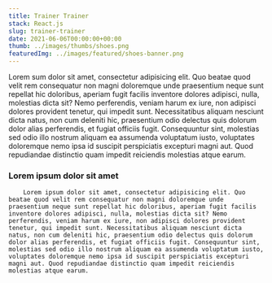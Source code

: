```yaml
---
title: Trainer Trainer
stack: React.js
slug: trainer-trainer
date: 2021-06-06T00:00:00+00:00
thumb: ../images/thumbs/shoes.png
featuredImg: ../images/featured/shoes-banner.png
---
```


Lorem sum dolor sit amet, consectetur adipisicing elit. Quo beatae quod velit rem consequatur non magni doloremque unde praesentium neque sunt repellat hic doloribus, aperiam fugit facilis inventore dolores adipisci, nulla, molestias dicta sit? Nemo perferendis, veniam harum ex iure, non adipisci dolores provident tenetur, qui impedit sunt. Necessitatibus aliquam nesciunt dicta natus, non cum deleniti hic, praesentium odio delectus quis dolorum dolor alias perferendis, et fugiat officiis fugit. Consequuntur sint, molestias sed odio illo nostrum aliquam ea assumenda voluptatum iusto, voluptates doloremque nemo ipsa id suscipit perspiciatis excepturi magni aut. Quod repudiandae distinctio quam impedit reiciendis molestias atque earum.

### Lorem ipsum dolor sit amet

        Lorem ipsum dolor sit amet, consectetur adipisicing elit. Quo beatae quod velit rem consequatur non magni doloremque unde praesentium neque sunt repellat hic doloribus, aperiam fugit facilis inventore dolores adipisci, nulla, molestias dicta sit? Nemo perferendis, veniam harum ex iure, non adipisci dolores provident tenetur, qui impedit sunt. Necessitatibus aliquam nesciunt dicta natus, non cum deleniti hic, praesentium odio delectus quis dolorum dolor alias perferendis, et fugiat officiis fugit. Consequuntur sint, molestias sed odio illo nostrum aliquam ea assumenda voluptatum iusto, voluptates doloremque nemo ipsa id suscipit perspiciatis excepturi magni aut. Quod repudiandae distinctio quam impedit reiciendis molestias atque earum.


